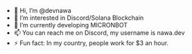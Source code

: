 - 👋 Hi, I’m @devnawa
- 👀 I’m interested in Discord/Solana Blockchain
- 🌱 I’m currently developing MICRONBOT 
- 📫 You can reach me on Discord, my username is nawa.dev
- ⚡ Fun fact: In my country, people work for $3 an hour.

<!---
devnawa/devnawa is a ✨ special ✨ repository because its `README.md` (this file) appears on your GitHub profile.
You can click the Preview link to take a look at your changes.
--->
